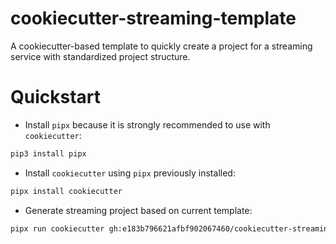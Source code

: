 # cookiecutter-streaming-template
A cookiecutter-based template to quickly create a project for a streaming service with standardized project structure.

# Quickstart

- Install `pipx` because it is strongly recommended to use with `cookiecutter`:
```bash
pip3 install pipx
```

- Install `cookiecutter` using `pipx` previously installed:
```bash
pipx install cookiecutter
```

- Generate streaming project based on current template:
```bash
pipx run cookiecutter gh:e183b796621afbf902067460/cookiecutter-streaming-template
```
